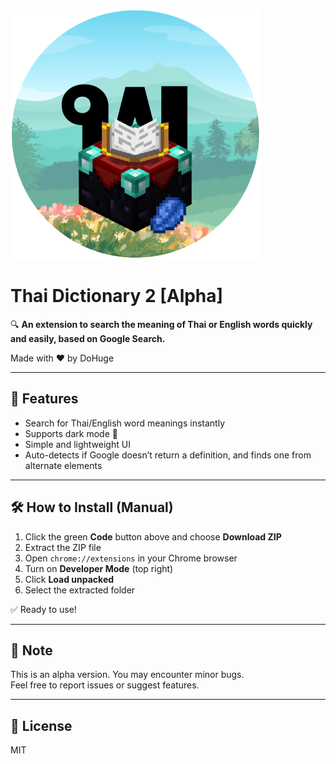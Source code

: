 ![header](https://github.com/Natthawat-WB/ThaiDictionary-Alpha-/blob/main/logo.png?raw=true)

# Thai Dictionary 2 [Alpha]

🔍 **An extension to search the meaning of Thai or English words quickly and easily, based on Google Search.**

Made with ❤️ by DoHuge

---

## 🧠 Features
- Search for Thai/English word meanings instantly
- Supports dark mode 🌙
- Simple and lightweight UI
- Auto-detects if Google doesn’t return a definition, and finds one from alternate elements

---

## 🛠 How to Install (Manual)

1. Click the green **Code** button above and choose **Download ZIP**
2. Extract the ZIP file
3. Open `chrome://extensions` in your Chrome browser
4. Turn on **Developer Mode** (top right)
5. Click **Load unpacked**
6. Select the extracted folder

✅ Ready to use!

---

## 📌 Note
This is an alpha version. You may encounter minor bugs.  
Feel free to report issues or suggest features.

---

## 📎 License
MIT
